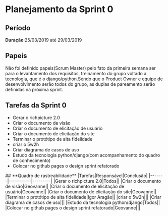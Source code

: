 # **Planejamento da Sprint 0**
## **Período**
**Duração**:25/03/2019 até 29/03/2019<br />
## **Papeis**
Não foi definido papeis(Scrum Master) pelo fato da primeira semana ser para o levantamento dos requisitos, treinamento do grupo voltado a tecnologia, que é o django/python.Sendo que o Product Owner e equipe de desenvolvimento serão todos do grupo, as duplas de pareamento serão definidas na próxima sprint.
## **Tarefas da Sprint 0**

<ul>
  <li>Gerar o richpicture 2.0</li>
  <li>Criar o documento de visão</li>
  <li>Criar o documento de elicitação de usuário</li>
  <li>Criar o documento de elicitação do site</li>
  <li>Terminar o protótipo de alta fidelidade</li>
  <li>criar o 5w2h</li>
  <li>Criar diagrama de casos de uso</li>
  <li>Estudo da tecnologia python/django(com acompanhamento do quadro de conhecimento)</li>
  <li>Colocar no github pages o design sprint refatorado</li>
</ul>
## **Quadro de rastreabilidade**
|Tarefas|Responsável|Conclusão|
|-------|-----------|---------|
|Gerar o richpicture 2.0|Todos||
|Criar o documento de visão|Geovanne||
|Criar o documento de elicitação de usuário|Geovanne||
|Criar o documento de elicitação do site|Geovanne||
|Terminar o protótipo de alta fidelidade|Igor Aragão||
|criar o 5w2h|||
|Criar diagrama de casos de uso|||
|Estudo da tecnologia python/django|Todos||
|Colocar no github pages o design sprint refatorado|Geovanne|||
